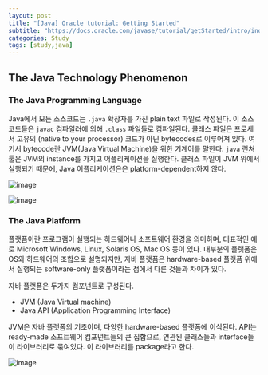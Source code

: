 ```yaml
---
layout: post
title: "[Java] Oracle tutorial: Getting Started"
subtitle: "https://docs.oracle.com/javase/tutorial/getStarted/intro/index.html"
categories: Study
tags: [study,java]
---
```


## The Java Technology Phenomenon

### The Java Programming Language

Java에서 모든 소스코드는 `.java` 확장자를 가진 plain text 파일로 작성된다. 이 소스코드들은 `javac` 컴파일러에 의해 `.class` 파일들로 컴파일된다. 클래스 파일은 프로세서 고유의 (native to your processor) 코드가 아닌 bytecodes로 이루어져 있다. 여기서 bytecode란 JVM(Java Virtual Machine)을 위한 기계어를 말한다. `java` 런쳐 툴은 JVM의 instance를 가지고 어플리케이션을 실행한다. 클래스 파일이 JVM 위에서 실행되기 때문에, Java 어플리케이션은은 platform-dependent하지 않다.

![image](https://user-images.githubusercontent.com/47961698/181164977-13c6589d-bf77-4f74-b41a-c01e2c9e693d.png)

![image](https://user-images.githubusercontent.com/47961698/181165071-c9b159da-0510-4eef-b18a-fa1e3e76ac98.png)


### The Java Platform

플랫폼이란 프로그램이 실행되는 하드웨어나 소프트웨어 환경을 의미하며, 대표적인 예로 Microsoft Windows, Linux, Solaris OS, Mac OS 등이 있다. 대부분의 플랫폼은 OS와 하드웨어의 조합으로 설명되지만, 자바 플랫폼은 hardware-based 플랫폼 위에서 실행되는 software-only 플랫폼이라는 점에서 다른 것들과 차이가 있다.

자바 플랫폼은 두가지 컴포넌트로 구성된다.
* JVM (Java Virtual machine)
* Java API (Application Programming Interface)

JVM은 자바 플랫폼의 기초이며, 다양한 hardware-based 플랫폼에 이식된다. API는 ready-made 소프트웨어 컴포넌트들의 큰 집합으로, 연관된 클래스들과 interface들이 라이브러리로 묶여있다. 이 라이브러리를 package라고 한다.

![image](https://user-images.githubusercontent.com/47961698/181166644-e08f6845-ae8d-4061-a588-b9fdc9be0bda.png)

